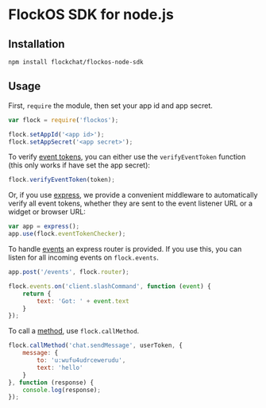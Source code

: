 # FlockOS SDK for node.js

## Installation

```
npm install flockchat/flockos-node-sdk
```

## Usage

First, `require` the module, then set your app id and app secret.

```js
var flock = require('flockos');

flock.setAppId('<app id>');
flock.setAppSecret('<app secret>');
```

To verify [event tokens][], you can either use the `verifyEventToken` function (this only works if have set the app secret):

```js
flock.verifyEventToken(token);
```

Or, if you use [express][], we provide a convenient middleware to automatically verify all event tokens, whether they are sent to the event listener URL or a widget or browser URL:

```js
var app = express();
app.use(flock.eventTokenChecker);
```

To handle [events][] an express router is provided. If you use this, you can listen for all incoming events on `flock.events`.

```js
app.post('/events', flock.router);

flock.events.on('client.slashCommand', function (event) {
    return {
        text: 'Got: ' + event.text
    }
});
```

To call a [method][methods], use `flock.callMethod`.

```js
flock.callMethod('chat.sendMessage', userToken, {
    message: {
        to: 'u:wufu4udrcewerudu',
        text: 'hello'
    }
}, function (response) {
    console.log(response);
});
```

[methods]: http://docs.flock.co/display/flockos/Methods
[events]: http://docs.flock.co/display/flockos/Events
[event tokens]: http://docs.flock.co/display/flockos/Event+Tokens
[express]: http://expressjs.com/
